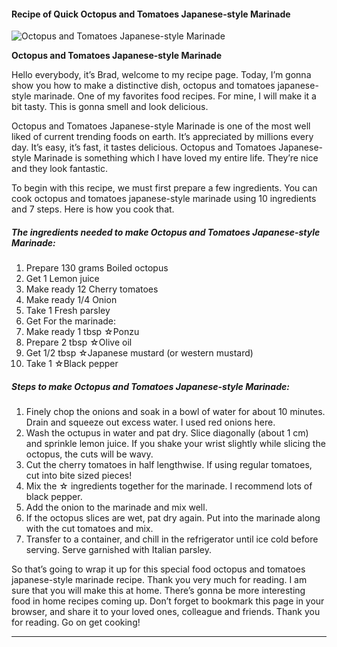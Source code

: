             

#### Recipe of Quick Octopus and Tomatoes Japanese-style Marinade

![Octopus and Tomatoes Japanese-style Marinade](https://img-global.cpcdn.com/recipes/6091096382767104/751x532cq70/octopus-and-tomatoes-japanese-style-marinade-recipe-main-photo.jpg)

**Octopus and Tomatoes Japanese-style Marinade**

Hello everybody, it’s Brad, welcome to my recipe page. Today, I’m gonna show you how to make a distinctive dish, octopus and tomatoes japanese-style marinade. One of my favorites food recipes. For mine, I will make it a bit tasty. This is gonna smell and look delicious.

Octopus and Tomatoes Japanese-style Marinade is one of the most well liked of current trending foods on earth. It’s appreciated by millions every day. It’s easy, it’s fast, it tastes delicious. Octopus and Tomatoes Japanese-style Marinade is something which I have loved my entire life. They’re nice and they look fantastic.

To begin with this recipe, we must first prepare a few ingredients. You can cook octopus and tomatoes japanese-style marinade using 10 ingredients and 7 steps. Here is how you cook that.

##### The ingredients needed to make Octopus and Tomatoes Japanese-style Marinade:

1.  Prepare 130 grams Boiled octopus
2.  Get 1 Lemon juice
3.  Make ready 12 Cherry tomatoes
4.  Make ready 1/4 Onion
5.  Take 1 Fresh parsley
6.  Get For the marinade:
7.  Make ready 1 tbsp ☆Ponzu
8.  Prepare 2 tbsp ☆Olive oil
9.  Get 1/2 tbsp ☆Japanese mustard (or western mustard)
10.  Take 1 ☆Black pepper

##### Steps to make Octopus and Tomatoes Japanese-style Marinade:

1.  Finely chop the onions and soak in a bowl of water for about 10 minutes. Drain and squeeze out excess water. I used red onions here.
2.  Wash the octupus in water and pat dry. Slice diagonally (about 1 cm) and sprinkle lemon juice. If you shake your wrist slightly while slicing the octopus, the cuts will be wavy.
3.  Cut the cherry tomatoes in half lengthwise. If using regular tomatoes, cut into bite sized pieces!
4.  Mix the ☆ ingredients together for the marinade. I recommend lots of black pepper.
5.  Add the onion to the marinade and mix well.
6.  If the octopus slices are wet, pat dry again. Put into the marinade along with the cut tomatoes and mix.
7.  Transfer to a container, and chill in the refrigerator until ice cold before serving. Serve garnished with Italian parsley.

So that’s going to wrap it up for this special food octopus and tomatoes japanese-style marinade recipe. Thank you very much for reading. I am sure that you will make this at home. There’s gonna be more interesting food in home recipes coming up. Don’t forget to bookmark this page in your browser, and share it to your loved ones, colleague and friends. Thank you for reading. Go on get cooking!

* * *
